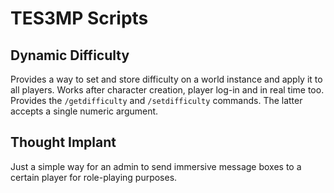 # TES3MP Scripts
## Dynamic Difficulty
Provides a way to set and store difficulty on a world instance and apply it to
all players. Works after character creation, player log-in and in real time
too. Provides the `/getdifficulty` and `/setdifficulty` commands. The latter
accepts a single numeric argument.

## Thought Implant
Just a simple way for an admin to send immersive message boxes to a certain
player for role-playing purposes.
